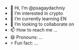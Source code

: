 - 👋 Hi, I’m @psagaydachniy
- 👀 I’m interested in crypto
- 🌱 I’m currently learning EN
- 💞️ I’m looking to collaborate on 
- 📫 How to reach me ...
- 😄 Pronouns: ...
- ⚡ Fun fact: ...

<!---
psagaydachniy/psagaydachniy is a ✨ special ✨ repository because its `README.md` (this file) appears on your GitHub profile.
You can click the Preview link to take a look at your changes.
--->
